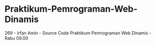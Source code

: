 # Praktikum-Pemrograman-Web-Dinamis
269 - Irfan Amin - Source Code Praktikum Pemrograman Web Dinamis - Rabu 09.00
